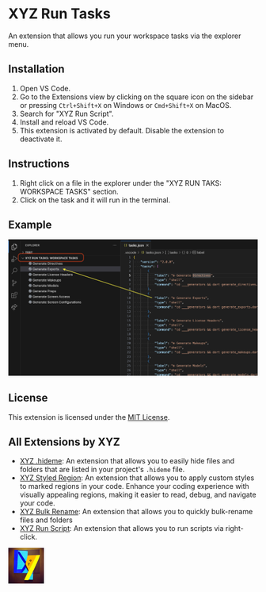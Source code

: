 # XYZ Run Tasks

An extension that allows you run your workspace tasks via the explorer menu.

## Installation

1. Open VS Code.
2. Go to the Extensions view by clicking on the square icon on the sidebar or pressing `Ctrl+Shift+X` on Windows or `Cmd+Shift+X` on MacOS.
3. Search for "XYZ Run Script".
4. Install and reload VS Code.
5. This extension is activated by default. Disable the extension to deactivate it.

## Instructions

1. Right click on a file in the explorer under the "XYZ RUN TAKS: WORKSPACE TASKS" section.
2. Click on the task and it will run in the terminal.

## Example

![Example](xyz-run-tasks/example.png)

## License

This extension is licensed under the [MIT License](LICENSE).

## All Extensions by XYZ

- [XYZ .hideme](https://marketplace.visualstudio.com/items?itemName=robmllze.xyz-hideme): An extension that allows you to easily hide files and folders that are listed in your project's `.hideme` file.
- [XYZ Styled Region](https://marketplace.visualstudio.com/items?itemName=robmllze.xyz-styled-region): An extension that allows you to apply custom styles to marked regions in your code. Enhance your coding experience with visually appealing regions, making it easier to read, debug, and navigate your code.
- [XYZ Bulk Rename](https://marketplace.visualstudio.com/items?itemName=robmllze.xyz-bulk-rename): An extension that allows you to quickly bulk-rename files and folders
- [XYZ Run Script](https://marketplace.visualstudio.com/items?itemName=robmllze.xyz-run-script): An extension that allows you to run scripts via right-click.

<img src="xyz_icon.png" alt="Alt text" width="72px" height="72px"/>
